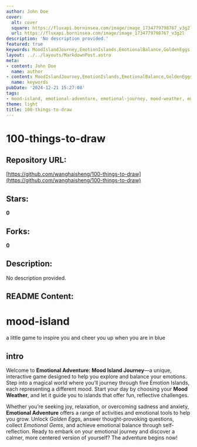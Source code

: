 ```yaml
---
author: John Doe
cover:
  alt: cover
  square: https://fluxapi.borninsea.com/image/image_1734779798767_v3g2l
  url: https://fluxapi.borninsea.com/image/image_1734779798767_v3g2l
description: 'No description provided.'
featured: true
keywords: MoodIslandJourney,EmotionIslands,EmotionalBalance,GoldenEggs,Thought-ProvokingQuestions,EmotionalGems,SelfReflection,Joy,Relaxation,Sadness,Anxiety,MoodWeather
layout: ../../layouts/MarkdownPost.astro
meta:
- content: John Doe
  name: author
- content: MoodIslandJourney,EmotionIslands,EmotionalBalance,GoldenEggs,Thought-ProvokingQuestions,EmotionalGems,SelfReflection,Joy,Relaxation,Sadness,Anxiety,MoodWeather
  name: keywords
pubDate: '2024-12-21 15:27:08'
tags:
- mood-island, emotional-adventure, emotional-journey, mood-weather, emotion-islands, self-reflection, emotional-tools, golden-eggs, emotional-gems
theme: light
title: 100-things-to-draw
---
```


# 100-things-to-draw

## Repository URL: 
[https://github.com/wanghaisheng/100-things-to-draw](https://github.com/wanghaisheng/100-things-to-draw)

## Stars: 
**0**

## Forks: 
**0**

## Description: 
No description provided.

## README Content: 
# mood-island
a little game to inspire you and cheer you up when you are in blue


## intro

Welcome to **Emotional Adventure: Mood Island Journey**—a unique, interactive game designed to help you explore and balance your emotions. Step into a magical world where you’ll journey through five Emotion Islands, each representing a different mood. Start your day by choosing your **Mood Weather**, and let it guide you to islands that offer fun, reflective challenges. 

Whether you’re seeking joy, relaxation, or overcoming sadness and anxiety, **Emotional Adventure** offers a range of activities and emotional tools to help you grow. Unlock *Golden Eggs*, answer thought-provoking questions, collect *Emotional Gems*, and achieve emotional balance through self-reflection. Ready to embark on your emotional journey and discover a calmer, more centered version of yourself? The adventure begins now!

